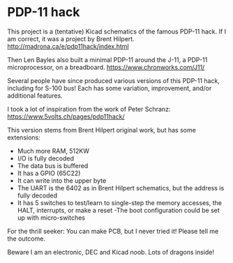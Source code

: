 # PDP-11 hack
This project is a (tentative) Kicad schematics of the famous PDP-11 hack. If I am correct, it was a project by Brent Hilpert. 
http://madrona.ca/e/pdp11hack/index.html

Then Len Bayles also built a minimal PDP-11 around the J-11, a PDP-11 microprocessor, on a breadboard. 
https://www.chronworks.com/J11/

Several people have since produced various versions of this PDP-11 hack, including for S-100 bus!
Each has some variation, improvement, and/or additional features.

I took a lot of inspiration from the work of Peter Schranz:
https://www.5volts.ch/pages/pdp11hack/

This version stems from Brent Hilpert original work, but has some extensions:
- Much more RAM, 512KW
- I/O is fully decoded
- The data bus is buffered
- It has a GPIO (65C22)
- It can write into the upper byte
- The UART is the 6402 as in Brent Hilpert schematics, but the address is fully decoded
- It has 5 switches to test/learn to single-step the memory accesses, the HALT, interrupts, or make a reset
-The boot configuration could be set up with micro-switches

For the thrill seeker: You can make PCB, but I never tried it! Please tell me the outcome.


Beware I am an electronic, DEC and Kicad noob. Lots of dragons inside!

